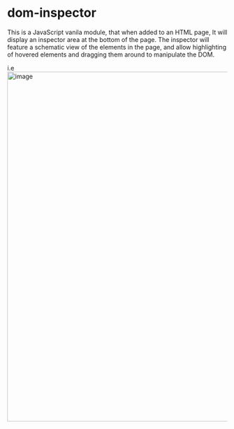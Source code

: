 # dom-inspector
This is a JavaScript vanila module, that when added to an HTML page, It will display an inspector area at the bottom of the page. 
The inspector will feature a schematic view of the elements in the page, and allow highlighting of hovered elements and dragging them around to manipulate the DOM. 


i.e
<img width="801" alt="image" src="https://user-images.githubusercontent.com/26233555/173899661-1ee86400-85c6-4ffe-a421-d877bdc55d2d.png">
